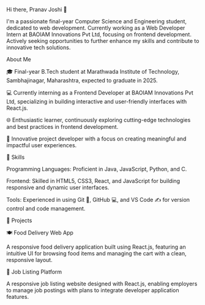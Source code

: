 Hi there, Pranav Joshi 👋

I'm a passionate final-year Computer Science and Engineering student, dedicated to web development. Currently working as a Web Developer Intern at BAOIAM Innovations Pvt Ltd, focusing on frontend development. Actively seeking opportunities to further enhance my skills and contribute to innovative tech solutions.

About Me

🎓 Final-year B.Tech student at Marathwada Institute of Technology, Sambhajinagar, Maharashtra, expected to graduate in 2025.

💻 Currently interning as a Frontend Developer at BAOIAM Innovations Pvt Ltd, specializing in building interactive and user-friendly interfaces with React.js.

🌐 Enthusiastic learner, continuously exploring cutting-edge technologies and best practices in frontend development.

🚀 Innovative project developer with a focus on creating meaningful and impactful user experiences.

🚀 Skills

Programming Languages: Proficient in Java, JavaScript, Python, and C.

Frontend: Skilled in HTML5, CSS3, React, and JavaScript for building responsive and dynamic user interfaces.

Tools: Experienced in using Git 🐙, GitHub 💻, and VS Code ✍️ for version control and code management.

📂 Projects

🍽️ Food Delivery Web App

  A responsive food delivery application built using React.js, featuring an intuitive UI for browsing food items and managing the cart with a clean, responsive layout.

💼 Job Listing Platform

  A responsive job listing website designed with React.js, enabling employers to manage job postings with plans to integrate developer application features.

